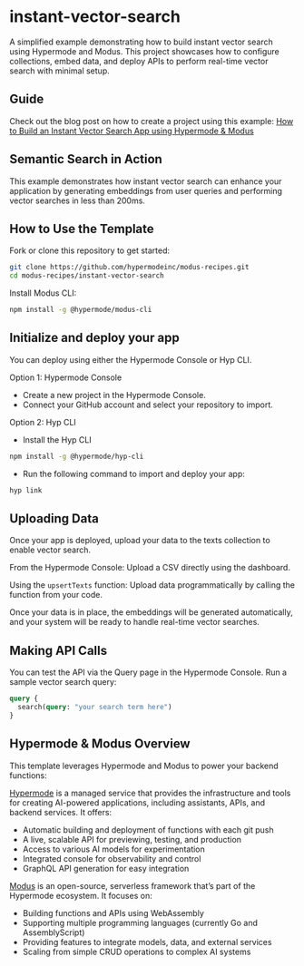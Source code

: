 # instant-vector-search

A simplified example demonstrating how to build instant vector search using Hypermode and Modus. This project showcases how to configure collections, embed data, and deploy APIs to perform real-time vector search with minimal setup.

## Guide

Check out the blog post on how to create a project using this example:
[How to Build an Instant Vector Search App using Hypermode & Modus](https://hypermode.com/blog/instant-vector-search-guide)

## Semantic Search in Action

This example demonstrates how instant vector search can enhance your application by generating embeddings from user queries and performing vector searches in less than 200ms.

## How to Use the Template

Fork or clone this repository to get started:

```bash
git clone https://github.com/hypermodeinc/modus-recipes.git
cd modus-recipes/instant-vector-search
```

Install Modus CLI:

```bash
npm install -g @hypermode/modus-cli
```

## Initialize and deploy your app

You can deploy using either the Hypermode Console or Hyp CLI.

Option 1: Hypermode Console

- Create a new project in the Hypermode Console.
- Connect your GitHub account and select your repository to import.

Option 2: Hyp CLI

- Install the Hyp CLI

```bash
npm install -g @hypermode/hyp-cli
```

- Run the following command to import and deploy your app:

```bash
hyp link
```

## Uploading Data

Once your app is deployed, upload your data to the texts collection to enable vector search.

From the Hypermode Console: Upload a CSV directly using the dashboard.

Using the `upsertTexts` function: Upload data programmatically by calling the function from your code.

Once your data is in place, the embeddings will be generated automatically, and your system will be ready to handle real-time vector searches.

## Making API Calls

You can test the API via the Query page in the Hypermode Console. Run a sample vector search query:

```GraphQL
query {
  search(query: "your search term here")
}
```

## Hypermode & Modus Overview

This template leverages Hypermode and Modus to power your backend functions:

[Hypermode](https://docs.hypermode.com/introduction) is a managed service that provides the infrastructure and tools for creating AI-powered applications, including assistants, APIs, and backend services. It offers:

- Automatic building and deployment of functions with each git push
- A live, scalable API for previewing, testing, and production
- Access to various AI models for experimentation
- Integrated console for observability and control
- GraphQL API generation for easy integration

[Modus](https://docs.hypermode.com/modus/overview) is an open-source, serverless framework that’s part of the Hypermode ecosystem. It focuses on:

- Building functions and APIs using WebAssembly
- Supporting multiple programming languages (currently Go and AssemblyScript)
- Providing features to integrate models, data, and external services
- Scaling from simple CRUD operations to complex AI systems
